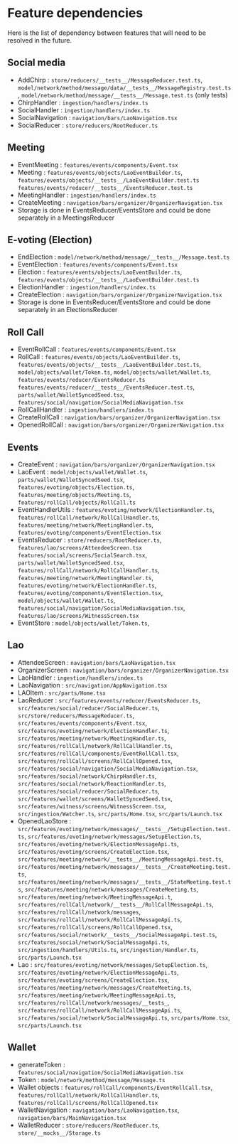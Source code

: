 # Feature dependencies

Here is the list of dependency between features that will need to be resolved in
the future.

## Social media

- AddChirp : `store/reducers/__tests__/MessageReducer.test.ts`,
`model/network/method/message/data/__tests__/MessageRegistry.test.ts`,
`model/network/method/message/__tests__/Message.test.ts` (only tests)
- ChirpHandler : `ingestion/handlers/index.ts`
- SocialHandler : `ingestion/handlers/index.ts`
- SocialNavigation : `navigation/bars/LaoNavigation.tsx`
- SocialReducer : `store/reducers/RootReducer.ts`

## Meeting

- EventMeeting : `features/events/components/Event.tsx`
- Meeting : `features/events/objects/LaoEventBuilder.ts`, `features/events/objects/__tests__/LaoEventBuilder.test.ts`
`features/events/reducer/__tests__/EventsReducer.test.ts`
- MeetingHandler : `ingestion/handlers/index.ts`
- CreateMeeting : `navigation/bars/organizer/OrganizerNavigation.tsx`
- Storage is done in EventsReducer/EventsStore and could be done separately in a MeetingsReducer

## E-voting (Election)

- EndElection : `model/network/method/message/__tests__/Message.test.ts`
- EventElection : `features/events/components/Event.tsx`
- Election : `features/events/objects/LaoEventBuilder.ts`, `features/events/objects/__tests__/LaoEventBuilder.test.ts`
- ElectionHandler : `ingestion/handlers/index.ts`
- CreateElection : `navigation/bars/organizer/OrganizerNavigation.tsx`
- Storage is done in EventsReducer/EventsStore and could be done separately in an ElectionsReducer

## Roll Call

- EventRollCall : `features/events/components/Event.tsx`
- RollCall : `features/events/objects/LaoEventBuilder.ts`, `features/events/objects/__tests__/LaoEventBuilder.test.ts`,
`model/objects/wallet/Token.ts`, `model/objects/wallet/Wallet.ts`, `features/events/reducer/EventsReducer.ts`
`features/events/reducer/__tests__/EventsReducer.test.ts`, `parts/wallet/WalletSyncedSeed.tsx`,
`features/social/navigation/SocialMediaNavigation.tsx`
- RollCallHandler : `ingestion/handlers/index.ts`
- CreateRollCall : `navigation/bars/organizer/OrganizerNavigation.tsx`
- OpenedRollCall : `navigation/bars/organizer/OrganizerNavigation.tsx`

## Events

- CreateEvent : `navigation/bars/organizer/OrganizerNavigation.tsx`
- LaoEvent : `model/objects/wallet/Wallet.ts`, `parts/wallet/WalletSyncedSeed.tsx`,
`features/evoting/objects/Election.ts`, `features/meeting/objects/Meeting.ts`, `features/rollCall/objects/RollCall.ts`
- EventHandlerUtils : `features/evoting/network/ElectionHandler.ts`, `features/rollCall/network/RollCallHandler.ts`,
`features/meeting/network/MeetingHandler.ts`, `features/evoting/components/EventElection.tsx`
- EventsReducer : `store/reducers/RootReducer.ts`, `features/lao/screens/AttendeeScreen.tsx`
`features/social/screens/SocialSearch.tsx`, `parts/wallet/WalletSyncedSeed.tsx`,
`features/rollCall/network/RollCallHandler.ts`, `features/meeting/network/MeetingHandler.ts`,
`features/evoting/network/ElectionHandler.ts`, `features/evoting/components/EventElection.tsx`,
`model/objects/wallet/Wallet.ts`, `features/social/navigation/SocialMediaNavigation.tsx`,
`features/lao/screens/WitnessScreen.tsx`
- EventStore : `model/objects/wallet/Token.ts`,

## Lao

- AttendeeScreen : `navigation/bars/LaoNavigation.tsx`
- OrganizerScreen : `navigation/bars/organizer/OrganizerNavigation.tsx`
- LaoHandler : `ingestion/handlers/index.ts`
- LaoNavigation : `src/navigation/AppNavigation.tsx`
- LAOItem : `src/parts/Home.tsx`
- LaoReducer : `src/features/events/reducer/EventsReducer.ts`, `src/features/social/reducer/SocialReducer.ts`,
`src/store/reducers/MessageReducer.ts`, `src/features/events/components/Event.tsx`,
`src/features/evoting/network/ElectionHandler.ts`, `src/features/meeting/network/MeetingHandler.ts`,
`src/features/rollCall/network/RollCallHandler.ts`, `src/features/rollCall/components/EventRollCall.tsx`,
`src/features/rollCall/screens/RollCallOpened.tsx`, `src/features/social/navigation/SocialMediaNavigation.tsx`,
`src/features/social/network/ChirpHandler.ts`, `src/features/social/network/ReactionHandler.ts`,
`src/features/social/reducer/SocialReducer.ts`, `src/features/wallet/screens/WalletSyncedSeed.tsx`,
`src/features/witness/screens/WitnessScreen.tsx`, `src/ingestion/Watcher.ts`, `src/parts/Home.tsx`,
`src/parts/Launch.tsx`
- OpenedLaoStore : `src/features/evoting/network/messages/__tests__/SetupElection.test.ts`,
`src/features/evoting/network/messages/SetupElection.ts`, `src/features/evoting/network/ElectionMessageApi.ts`,
`src/features/evoting/screens/CreateElection.tsx`, `src/features/meeting/network/__tests__/MeetingMessageApi.test.ts`,
`src/features/meeting/network/messages/__tests__/CreateMeeting.test.ts`,
`src/features/meeting/network/messages/__tests__/StateMeeting.test.ts`,
`src/features/meeting/network/messages/CreateMeeting.ts`, `src/features/meeting/network/MeetingMessageApi.t`,
`src/features/rollCall/network/__tests__/RollCallMessageApi.ts`, `src/features/rollCall/network/messages`,
`src/features/rollCall/network/RollCallMessageApi.ts`, `src/features/rollCall/screens/RollCallOpened.tsx`,
`src/features/social/network/__tests__/SocialMessageApi.test.ts`, `src/features/social/network/SocialMessageApi.ts`,
`src/ingestion/handlers/Utils.ts`, `src/ingestion/Handler.ts`, `src/parts/Launch.tsx`
- Lao : `src/features/evoting/network/messages/SetupElection.ts`, `src/features/evoting/network/ElectionMessageApi.ts`,
`src/features/evoting/screens/CreateElection.tsx`, `src/features/meeting/network/messages/CreateMeeting.ts`,
`src/features/meeting/network/MeetingMessageApi.ts`, `src/features/rollCall/network/messages/__tests_`,
`src/features/rollCall/network/RollCallMessageApi.ts`, `src/features/social/network/SocialMessageApi.ts`,
`src/parts/Home.tsx`, `src/parts/Launch.tsx`

## Wallet

- generateToken : `features/social/navigation/SocialMediaNavigation.tsx`
- Token : `model/network/method/message/Message.ts`
- Wallet objects : `features/rollCall/components/EventRollCall.tsx`, `features/rollCall/network/RollCallHandler.ts`,
`features/rollCall/screens/RollCallOpened.tsx`
- WalletNavigation : `navigation/bars/LaoNavigation.tsx`, `navigation/bars/MainNavigation.tsx`
- WalletReducer : `store/reducers/RootReducer.ts`, `store/__mocks__/Storage.ts`
